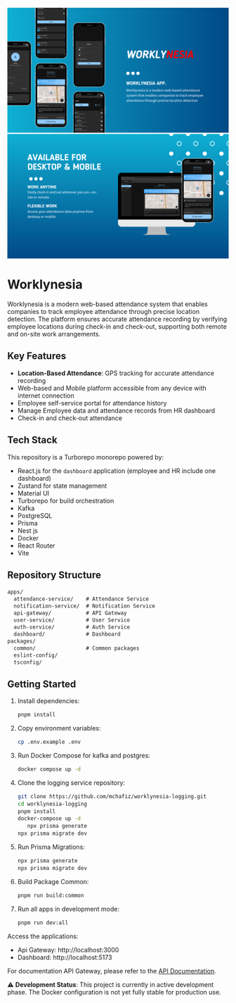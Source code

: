 ![Worklynesia Preview](./preview/workly.png)
![Worklynesia Preview](./preview/workly2.png)

# Worklynesia

Worklynesia is a modern web-based attendance system that enables companies to track employee attendance through precise location detection. The platform ensures accurate attendance recording by verifying employee locations during check-in and check-out, supporting both remote and on-site work arrangements.

## Key Features

- **Location-Based Attendance**: GPS tracking for accurate attendance recording
- Web-based and Mobile platform accessible from any device with internet connection
- Employee self-service portal for attendance history
- Manage Employee data and attendance records from HR dashboard
- Check-in and check-out attendance

## Tech Stack

This repository is a Turborepo monorepo powered by:

- React.js for the `dashboard` application (employee and HR include one dashboard)
- Zustand for state management
- Material UI
- Turborepo for build orchestration
- Kafka
- PostgreSQL
- Prisma
- Nest js
- Docker
- React Router
- Vite

## Repository Structure

```text
apps/
  attendance-service/    # Attendance Service
  notification-service/  # Notification Service
  api-gateway/           # API Gateway
  user-service/          # User Service
  auth-service/          # Auth Service
  dashboard/             # Dashboard
packages/
  common/                # Common packages
  eslint-config/
  tsconfig/
```

## Getting Started

1. Install dependencies:

   ```bash
   pnpm install
   ```

2. Copy environment variables:

   ```bash
   cp .env.example .env
   ```

3. Run Docker Compose for kafka and postgres:

   ```bash
   docker compose up -d
   ```

4. Clone the logging service repository:

   ```bash
   git clone https://github.com/mchafiz/worklynesia-logging.git
   cd worklynesia-logging
   pnpm install
   docker-compose up -d
      npx prisma generate
   npx prisma migrate dev
   ```

5. Run Prisma Migrations:

   ```bash
   npx prisma generate
   npx prisma migrate dev
   ```

6. Build Package Common:

   ```bash
   pnpm run build:common
   ```

7. Run all apps in development mode:

   ```bash
   pnpm run dev:all
   ```

Access the applications:

- Api Gateway: http://localhost:3000
- Dashboard: http://localhost:5173

For documentation API Gateway, please refer to the [API Documentation](http://localhost:3000/api/docs).

⚠️ **Development Status**: This project is currently in active development phase. The Docker configuration is not yet fully stable for production use.
